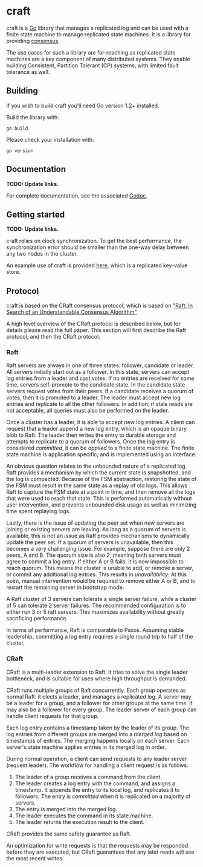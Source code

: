 craft
====

craft is a [Go](http://www.golang.org) library that manages a replicated
log and can be used with a finite state machine to manage replicated state machines. It
is a library for providing [consensus](http://en.wikipedia.org/wiki/Consensus_(computer_science)).

The use cases for such a library are far-reaching as replicated state
machines are a key component of many distributed systems. They enable
building Consistent, Partition Tolerant (CP) systems, with limited
fault tolerance as well.

## Building

If you wish to build craft you'll need Go version 1.2+ installed.

Build the library with:
```
go build
```

Please check your installation with:

```
go version
```

## Documentation

**TODO: Update links.**

For complete documentation, see the associated [Godoc](http://godoc.org/github.com/hashicorp/raft).

## Getting started

**TODO: Update links.**

craft relies on clock synchronization. To get the best performance, the synchronization error
should be smaller than the one-way delay between any two nodes in the cluster.

An example use of craft is provided [here](), which is a replicated key-value store.

## Protocol

craft is based on the CRaft consensus protocol, which is based on
["Raft: In Search of an Understandable Consensus Algorithm"](https://raft.github.io/raft.pdf)

A high level overview of the CRaft protocol is described below, but for details please read the full paper.
This section will first describe the Raft protocol, and then the CRaft protocol.

### Raft

Raft servers are always in one of three states: follower, candidate or leader. All
servers initially start out as a follower. In this state, servers can accept log entries
from a leader and cast votes. If no entries are received for some time, servers
self-promote to the candidate state. In the candidate state servers request votes from
their peers. If a candidate receives a quorum of votes, then it is promoted to a leader.
The leader must accept new log entries and replicate to all the other followers.
In addition, if stale reads are not acceptable, all queries must also be performed on
the leader.

Once a cluster has a leader, it is able to accept new log entries. A client can
request that a leader append a new log entry, which is an opaque binary blob to
Raft. The leader then writes the entry to durable storage and attempts to replicate
to a quorum of followers. Once the log entry is considered *committed*, it can be
*applied* to a finite state machine. The finite state machine is application specific,
and is implemented using an interface.

An obvious question relates to the unbounded nature of a replicated log. Raft provides
a mechanism by which the current state is snapshotted, and the log is compacted. Because
of the FSM abstraction, restoring the state of the FSM must result in the same state
as a replay of old logs. This allows Raft to capture the FSM state at a point in time,
and then remove all the logs that were used to reach that state. This is performed automatically
without user intervention, and prevents unbounded disk usage as well as minimizing
time spent replaying logs.

Lastly, there is the issue of updating the peer set when new servers are joining
or existing servers are leaving. As long as a quorum of servers is available, this
is not an issue as Raft provides mechanisms to dynamically update the peer set.
If a quorum of servers is unavailable, then this becomes a very challenging issue.
For example, suppose there are only 2 peers, A and B. The quorum size is also
2, meaning both servers must agree to commit a log entry. If either A or B fails,
it is now impossible to reach quorum. This means the cluster is unable to add,
or remove a server, or commit any additional log entries. This results in *unavailability*.
At this point, manual intervention would be required to remove either A or B,
and to restart the remaining server in bootstrap mode.

A Raft cluster of 3 servers can tolerate a single server failure, while a cluster
of 5 can tolerate 2 server failures. The recommended configuration is to either
run 3 or 5 raft servers. This maximizes availability without
greatly sacrificing performance.

In terms of performance, Raft is comparable to Paxos. Assuming stable leadership,
committing a log entry requires a single round trip to half of the cluster.

### CRaft
CRaft is a multi-leader extension to Raft. It tries to solve the single leader bottleneck,
and is suitable for uses where high throughput is demanded.

CRaft runs multiple groups of
Raft concurrently. Each group operates as normal Raft: it elects a leader, and manages a replicated log.
A server may be a leader for a group, and a follower for other groups at the same time.
It may also be a follower for every group. The leader server of each group can handle client requests for that group.

Each log entry contains a timestamp taken by the leader of its group.
The log entries from different groups are merged into a *merged log* based on timestamps of entries.
The merging happens locally on each server. Each server's state machine applies entries in its merged log in order.

During normal operation, a client can send requests to any leader server (request leader). 
The workflow for handling a client request is as follows:
1. The leader of a group receives a command from the client.
2. The leader creates a log entry with the command, and assigns a timestamp.
It appends the entry to its local log, and replicates it to followers.
The entry is *committed* when it is replicated on a majority of servers.
3. The entry is merged into the merged log.
4. The leader executes the command in its state machine.
5. The leader returns the execution result to the client.

CRaft provides the same safety guarantee as Raft.

An optimization for write requests is that the requests may be responded before they are executed,
but CRaft guarantees that any later reads will see the most recent writes.

